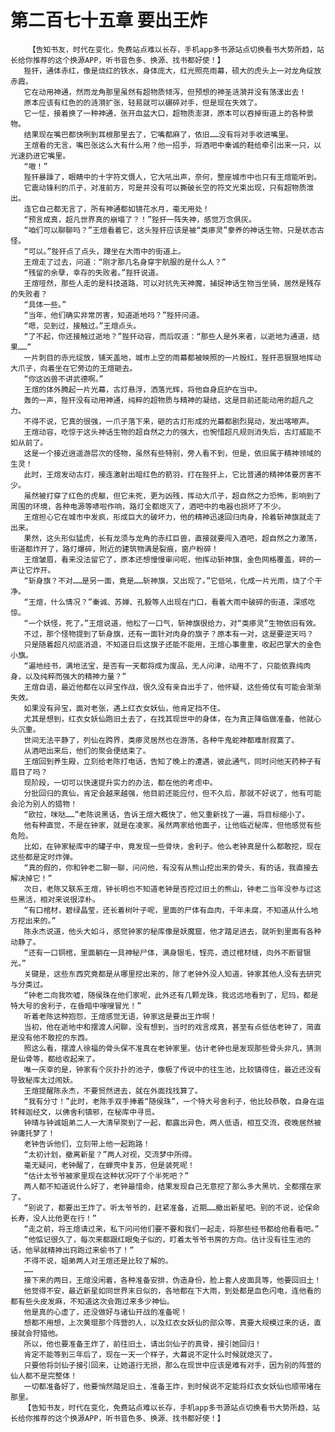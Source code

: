 # 第二百七十五章 要出王炸
        【告知书友，时代在变化，免费站点难以长存，手机app多书源站点切换看书大势所趋，站长给你推荐的这个换源APP，听书音色多、换源、找书都好使！】
       狴犴，通体赤红，像是烧红的铁水，身体庞大，红光照亮雨幕，硕大的虎头上一对龙角绽放赤霞。
       它在动用神通，然而龙角那里虽然有超物质倾泻，但预想的神圣涟漪并没有荡漾出去！
       原本应该有红色的的涟漪扩张，轻易就可以碾碎对手，但是现在失效了。
       它一怔，接着换了一种神通，张开血盆大口，超物质澎湃，原本可以吞掉街道上的各种景物。
       结果现在嘴巴都快咧到耳根那里去了，它嘴都麻了，依旧……没有将对手收进嘴里。
       王煊看的无言，嘴巴张这么大有什么用？他一招手，将酒吧中秦诚的鞋给牵引出来一只，以光速扔进它嘴里。
       “嗷！”
       狴犴暴躁了，眼睛中的十字符文慑人，它大吼出声，奈何，整座城市中也只有王煊能听到。
       它震动锋利的爪子，对准前方，可是并没有可以撕破长空的符文光束出现，只有超物质泄出。
       连它自己都无言了，所有神通都如镜花水月，毫无用处！
       “预言成真，超凡世界真的崩塌了？！”狴犴一阵失神，感觉万念俱灰。
       “咱们可以聊聊吗？”王煊看着它，这头狴犴应该是被“类瘆灵”豢养的神话生物，只是状态古怪。
       “可以。”狴犴点了点头，蹲坐在大雨中的街道上。
       王煊走了过去，问道：“刚才那几名身穿宇航服的是什么人？”
       “残留的余孽，幸存的失败者。”狴犴说道。
       王煊哑然，那些人走的是科技道路，可以对抗先天神魔，捕捉神话生物当坐骑，居然是残存的失败者？
       “具体一些。”
       “当年，他们确实非常厉害，知道逝地吗？”狴犴问道。
       “嗯，见到过，接触过。”王煊点头。
       “了不起，你还接触过逝地？”狴犴动容，而后叹道：“那些人是外来者，以逝地为通道，结果……”
       一片刺目的赤光绽放，铺天盖地，城市上空的雨幕都被映照的一片殷红，狴犴恶狠狠地挥动大爪子，向着坐在它旁边的王煊砸去。
       “你这凶兽不讲武德啊。”
       王煊的体外腾起一片光幕，古灯悬浮，洒落光辉，将他自身庇护在当中。
       轰的一声，狴犴没有动用神通，纯粹的超物质与精神的凝结，这是目前还能动用的超凡之力。
       不得不说，它真的很强，一爪子落下来，砸的古灯形成的光幕都剧烈晃动，发出喀嚓声。
       王煊动容，吃惊于这头神话生物的超自然之力的强大，也惋惜超凡规则消失后，古灯威能不如从前了。
       这是一个接近逍遥游层次的怪物，虽然有些特别，旁人看不到，但是，依旧属于精神领域的生灵！
       此时，王煊发动古灯，接连激射出暗红色的箭羽，打在狴犴上，它比普通的精神体要厉害不少。
       虽然被打穿了红色的虎躯，但它未死，更为凶残，挥动大爪子，超自然之力恐怖，影响到了周围的环境，各种电源等哧啦作响，路灯全都熄灭了，酒吧中的电器也损坏了不少。
       王煊担心它在城市中发疯，形成巨大的破坏力，他的精神迅速回归肉身，拎着斩神旗就走了出来。
       果然，这头形似猛虎，长有龙须与龙角的赤红巨兽，直接就要闯入酒吧，超自然之力激荡，街道都炸开了，路灯爆碎，附近的建筑物满是裂痕，窗户粉碎！
       王煊皱眉，看来没法留它了，原本还想慢慢审问呢，他挥动斩神旗，金色网格覆盖，砰的一声让它炸开。
       “斩身旗？不对……是另一面，竟是……斩神旗，又出现了。”它低吼，化成一片光雨，烧了个干净。
       “王煊，什么情况？”秦诚、苏婵、孔毅等人出现在门口，看着大雨中破碎的街道，深感吃惊。
       “一个妖怪，死了。”王煊说道，他松了一口气，斩神旗很给力，对“类瘆灵”生物依旧有效。
       不过，那个怪物提到了斩身旗，还有一面针对肉身的旗子？原本有一对，这是要逆天吗？
       只是随着超凡彻底消退，不知道日后这旗子还能不能用，王煊心事重重，收起巴掌大的金色小旗。
       “遍地经书，满地法宝，是否有一天都将成为废品，无人问津，动用不了，只能依靠纯肉身，以及纯粹而强大的精神力量？”
       王煊自语，最近他都在以异宝作战，很久没有亲自出手了，他怀疑，这些倚仗有可能会渐渐失效。
       如果没有异宝，面对老张，遇上红衣女妖仙，他肯定挡不住。
       尤其是想到，红衣女妖仙跑旧土去了，在找其现世中的身体，在为真正降临做准备，他就心头沉重。
       世间无法平静了，列仙在跨界，类瘆灵居然也在游荡，各种牛鬼蛇神都难耐寂寞了。
       从酒吧出来后，他们的聚会便结束了。
       王煊回到养生殿，立刻给老陈打电话，告知了晚上的遭遇，彼此通气，同时问他天药种子有眉目了吗？
       现阶段，一切可以快速提升实力的办法，都在他的考虑中。
       分批回归的真仙，肯定会越来越强，他目前还能应付，但不久后，那就不好说了，他有可能会沦为别人的猎物！
       “欧拉，咪哒……”老陈说黑话，告诉王煊大概快了，他又重新找了一遍，将目标缩小了。
       他有种直觉，不是在钟家，就是在凌家。虽然两家给他面子，让他临近秘库，但他感觉有些危险。
       比如，在钟家秘库中的罐子中，竟发现一些骨块，舍利子。他么老钟真是什么都敢挖，现在这些都是定时炸弹。
       “真的假的，你和钟老二聊一聊，问问他，有没有从熊山挖出来的骨头，有的话，我直接去解决掉它！”
       次日，老陈又联系王煊，钟长明也不知道老钟是否挖过旧土的熊山，钟老二当年没参与过这些黑活，相对来说很淳朴。
       “有口棺材，碧绿晶莹，还长着树叶子呢，里面的尸体有血肉，千年未腐，不知道从什么地方挖出来的。”
       陈永杰说道，他头大如斗，感觉钟家的秘库像是妖魔窟，他才踏足进去，就听到里面有各种动静了。
       “还有一口铜棺，里面躺在一具神秘尸体，满身银毛，锃亮，透过棺材缝，向外不断冒银光。”
       关键是，这些东西究竟都是从哪里挖出来的，除了老钟外没人知道，钟家其他人没有去研究与分类过。
       “钟老二向我吹嘘，随侯珠在他们家呢，此外还有几颗龙珠，我远远地看到了，尼玛，都是特大号的舍利子，在昏暗中嗖嗖冒光！”
       听着老陈这种抱怨，王煊感觉无语，钟家这是要出王炸啊！
       当初，他在逝地中和摆渡人闲聊，没有想到，当时的戏言成真，甚至有点低估老钟了，简直是没有他不敢挖的东西。
       照这么看，摆渡人徐福的骨头保不准真在老钟家里。估计老钟也是发现那些骨头非凡，猜测是仙骨等，都给收起来了。
       唯一庆幸的是，钟家有个灰扑扑的池子，像极了传说中的往生池，比较镇得住，最近还没有导致秘库太过闹妖。
       王煊提醒陈永杰，不要贸然进去，就在外面找找算了。
       “我有分寸！”此时，老陈手双手捧着“随侯珠”，一个特大号舍利子，他比较恭敬，自身在运转释迦经文，以佛舍利镇邪，在秘库中寻觅。
       钟晴与钟诚姐弟二人一大清早聚到了一起，都露出异色，两人低语，相互交流，夜晚居然被钟庸托梦了！
       老钟告诉他们，立刻带上他一起跑路！
       “太初计划，撤离新星？”两人对视，交流梦中所得。
       毫无疑问，老钟醒了，在蝉壳中复苏，但是装死呢！
       “估计太爷爷被家里现在这种状况吓了个半死吧？”
       两人都不知道说什么好了，老钟最惜命，结果发现自己无意挖了那么多大黑坑，全都摆在家了。
       “别说了，都要出王炸了。听太爷爷的，赶紧准备，近期……撤出新星吧。别的不说，论保命长寿，没人比他更在行！”
       “走之前，将王煊请过来，私下问问他们要不要和我们一起走，将那些经书都给他看看吧。”
       “他惦记很久了，每次来都跟红眼兔子似的，盯着太爷爷书房的方向。估计没有往生池的话，他早就精神出窍跑过来偷书了！”
       不得不说，姐弟两人对王煊还是比较了解的。
       ……
       接下来的两日，王煊没闲着，各种准备安排，伪造身份，脸上套人皮面具等，他要回旧土！
       他觉得不安，最近新星如同世界末日似的，各地都在下大雨，到处都是血色闪电，连他看的都有些头皮发麻，不知道这次会跑过来多少神仙。
       他是真的心虚了，还没做好与诸仙开战的准备呢！
       想都不用想，上次黄琨那个阵营的人，以及红衣女妖仙的部众等，真要大规模过来的话，直接就会狩猎他。
       所以，他也要准备王炸了，前往旧土，请出剑仙子的真骨，接引她回归！
       肯定不能等到三年后了，现在一天一个样子，大幕说不定什么时候就熄灭了。
       只要他将剑仙子接引回来，让她道行无损，那么在现世中应该是难有对手，因为别的阵营的仙人都不是完整体！
       一切都准备好了，他要悄然踏足旧土，准备王炸，到时候说不定能将红衣女妖仙也顺带堵在那里。
       【告知书友，时代在变化，免费站点难以长存，手机app多书源站点切换看书大势所趋，站长给你推荐的这个换源APP，听书音色多、换源、找书都好使！】